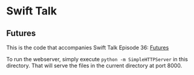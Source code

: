 # Swift Talk
## Futures

This is the code that accompanies Swift Talk Episode 36: [Futures](https://talk.objc.io/episodes/S01E36-futures-reactive-programming-2)

To run the webserver, simply execute `python -m SimpleHTTPServer` in this directory. That will serve the files in the current directory at port 8000.
